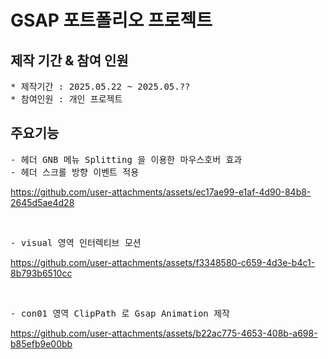 # GSAP 포트폴리오 프로젝트

## 제작 기간 & 참여 인원

<pre>
* 제작기간 : 2025.05.22 ~ 2025.05.??
* 참여인원 : 개인 프로젝트
</pre>

## 주요기능

<pre>
- 헤더 GNB 메뉴 Splitting 을 이용한 마우스호버 효과
- 헤더 스크롤 방향 이벤트 적용
</pre>

https://github.com/user-attachments/assets/ec17ae99-e1af-4d90-84b8-2645d5ae4d28

<br/>

<pre>
- visual 영역 인터렉티브 모션
</pre>

https://github.com/user-attachments/assets/f3348580-c659-4d3e-b4c1-8b793b6510cc

<br/>

<pre>
- con01 영역 ClipPath 로 Gsap Animation 제작
</pre>

https://github.com/user-attachments/assets/b22ac775-4653-408b-a698-b85efb9e00bb

<br/>
